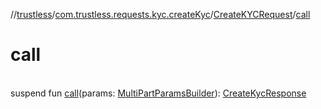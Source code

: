 //[trustless](../../../index.md)/[com.trustless.requests.kyc.createKyc](../index.md)/[CreateKYCRequest](index.md)/[call](call.md)

# call

\
suspend fun [call](call.md)(params: [MultiPartParamsBuilder](../../com.trustless.params/-multi-part-params-builder/index.md)): [CreateKycResponse](../-create-kyc-response/index.md)
